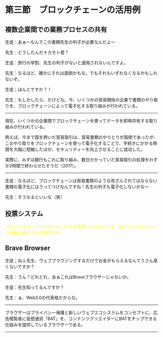 # 第三節　ブロックチェーンの活用例

## 複数企業間での業務プロセスの共有

生徒：あぁ〜なんでこの書類先生の判子が必要なんだよ〜

先生：どうしたんだナカモト君？

生徒：旅行の学割、先生の判子がないと適用されないんですよ。

先生：なるほど、確かにそれは面倒かもな。でもそれもいずれなくなるかもしれないぞ。

生徒；ほんとですか？！

先生：もしかしたら、だけどな。今、いくつかの貿易関係の企業で書類のやり取りを、ブロックチェーンによって電子化する取り組みが行われている。

***
現在、いくつかの企業間でブロックチェーンを使ってデータを即時共有する取り組みが行われている。

例えば、今まで国を跨いだ貿易取引は、貿易書類のやりとりが面倒であったが、このやり取りをブロックチェーンを使って電子化することで、手続きにかかる時間を大幅に短縮したほか、セキュリティーを向上させることに成功した。

実際に、みずほ銀行もこれに取り組み、数日かかっていた貿易取引の処理をわずか2時間で終わらせたそうだ（2017）。
***

生徒：なるほど、ブロックチェーンは貿易書類のような改ざんされてはならない書類の電子化にはうってつけなんですね！先生の判子も電子化しないかな〜

先生：そうなるといいな（笑）

## 投票システム

<span style="color:yellow;">ブロックチェーンはすべての人がその情報にアクセスでき、改ざんしづらいという特徴に触れながら説明する</span>

## Brave Browser

生徒；ねぇ先生、ウェブブラウジングするだけでお金がもらえるなんてうさん臭くないですか？

先生：うん？どれどれ、あぁこれはBraveブラウザーじゃないか。

生徒：先生知ってるんですか？

先生：ぁ、Web3.0の代表格だからな。

***
ブラウザーはプライバシー保護と新しいウェブエコシステムをコンセプトに、広告閲覧者に仮想通貨「BAT」を、コンテンツクリエイターにBATをチップできる仕組みを提供しているブラウザーである。
***


